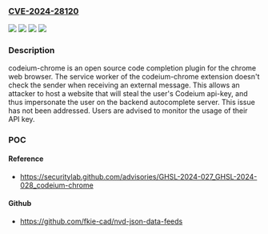 ### [CVE-2024-28120](https://cve.mitre.org/cgi-bin/cvename.cgi?name=CVE-2024-28120)
![](https://img.shields.io/static/v1?label=Product&message=codeium-chrome&color=blue)
![](https://img.shields.io/static/v1?label=Version&message=%3D%20%3C%3D%201.2.52%20&color=brighgreen)
![](https://img.shields.io/static/v1?label=Vulnerability&message=CWE-200%3A%20Exposure%20of%20Sensitive%20Information%20to%20an%20Unauthorized%20Actor&color=brighgreen)
![](https://img.shields.io/static/v1?label=Vulnerability&message=CWE-284%3A%20Improper%20Access%20Control&color=brighgreen)

### Description

codeium-chrome is an open source code completion plugin for the chrome web browser. The service worker of the codeium-chrome extension doesn't check the sender when receiving an external message. This allows an attacker to host a website that will steal the user's Codeium api-key, and thus impersonate the user on the backend autocomplete server. This issue has not been addressed. Users are advised to monitor the usage of their API key.

### POC

#### Reference
- https://securitylab.github.com/advisories/GHSL-2024-027_GHSL-2024-028_codeium-chrome

#### Github
- https://github.com/fkie-cad/nvd-json-data-feeds

